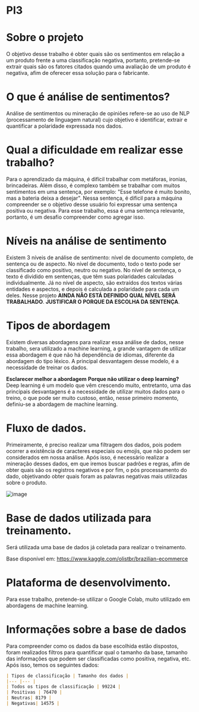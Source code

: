 # PI3

# Sobre o projeto
O objetivo desse trabalho é obter quais são os sentimentos em relação a um produto frente a uma classificação negativa, portanto, pretende-se extrair quais são os fatores citados quando uma avaliação de um produto é negativa, afim de oferecer essa solução para o fabricante.

# O que é análise de sentimentos? 
Análise de sentimentos ou mineração de opiniões refere-se ao uso de NLP (processamento de linguagem natural) cujo objetivo é identificar, extrair e quantificar a polaridade expressada nos dados.

# Qual a dificuldade em realizar esse trabalho?
Para o aprendizado da máquina, é difícil trabalhar com metáforas, ironias, brincadeiras. Além disso, é complexo também se trabalhar com muitos sentimentos em uma sentença, por exemplo:
          "Esse telefone é muito bonito, mas a bateria deixa a desejar".
Nessa sentença, é dificil para a máquina compreender se o objetivo desse usuário foi expressar uma sentença positiva ou negativa. Para esse trabalho, essa é uma sentença relevante, portanto, é um desafio compreender como agregar isso.

# Níveis na análise de sentimento
Existem 3 níveis de análise de sentimento: nível de documento completo, de sentença ou de aspecto. No nível de documento, todo o texto pode ser classificado como positivo, neutro ou negativo. No nível de sentença, o texto é dividido em sentenças, que têm suas polaridades calculadas individualmente. Já no nível de aspecto, são extraídos dos textos
várias entidades e aspectos, e depois é calculada a polaridade para cada um deles.
Nesse projeto **AINDA NÃO ESTÁ DEFINIDO QUAL NÍVEL SERÁ TRABALHADO**.
**JUSTIFICAR O PORQUE DA ESCOLHA DA SENTENÇA**.

# Tipos de abordagem
Existem diversas abordagens para realizar essa análise de dados, nesse trabalho, sera utilizado a machine learning, a grande vantagem de utilizar essa abordagem é que não há dependência de idiomas, diferente da abordagem do tipo léxico. A principal desvantagem desse modelo, é a necessidade de treinar os dados.

**Esclarecer melhor a abordagem**
**Porque não utilizar o deep learning?** Deep learning é um modelo que vêm crescendo muito, entretanto, uma das principais desvantagens é a necessidade de utilizar muitos dados para o treino, o que pode ser muito custoso, então, nesse primeiro momento, definiu-se a abordagem de machine learning.

# Fluxo de dados.
Primeiramente, é preciso realizar uma filtragem dos dados, pois podem ocorrer a existência de caracteres especiais ou emojis, que não podem ser considerados em nossa análise. Após isso, é necessário realizar a mineração desses dados, em que iremos buscar padrões e regras, afim de obter quais são os registros negativos e por fim, o pós processamento do dado, objetivando obter quais foram as palavras negativas mais utilizadas sobre o produto.

![image](https://user-images.githubusercontent.com/40871824/142950430-3d68db30-165e-4793-988c-db8e939b5661.png)

# Base de dados utilizada para treinamento.
Será utilizada uma base de dados já coletada para realizar o treinamento.

Base disponível em:
https://www.kaggle.com/olistbr/brazilian-ecommerce

# Plataforma de desenvolvimento.
Para esse trabalho, pretende-se utilizar o Google Colab, muito utilizado em abordagens de machine learning.

# Informações sobre a base de dados
Para compreender como os dados da base escolhida estão dispostos, foram realizados filtros para quantificar qual o tamanho da base, tamanho das informações que podem ser classificadas como positiva, negativa, etc. Após isso, temos os seguintes dados:

```markdown
| Tipos de classificação | Tamanho dos dados |
|--- |--- |
| Todos os tipos de classificação | 99224 |
| Positivas | 76470 |
| Neutras| 8179 | 
| Negativas| 14575 | 
```
